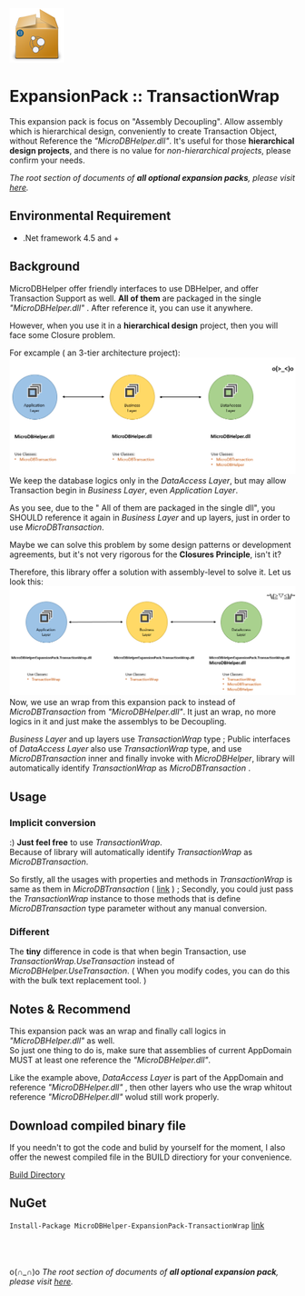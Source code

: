 ![icon](https://github.com/DoraemonYu/MicroDBHelper-ExpansionPack/blob/gh-pages/icons/TransactionWrap.png?raw=true)  
# ExpansionPack :: TransactionWrap 
 
This expansion pack is focus on "Assembly Decoupling". Allow assembly which is hierarchical design, conveniently to create Transaction Object, without Reference the *"MicroDBHelper.dll"*. 
It's useful for those **hierarchical design projects**, and there is no value for *non-hierarchical projects*, please confirm your needs.


*The root section of documents of **all optional expansion packs**, please visit [here](/MicroDBHelper-ExpansionPack/).*


## Environmental Requirement
* .Net framework 4.5 and +
 
  
  
## Background 
MicroDBHelper offer friendly interfaces to use DBHelper, and offer Transaction Support as well. **All of them** are packaged in the single *"MicroDBHelper.dll"* . After reference it, you can use it anywhere.   

However, when you use it in a **hierarchical design** project, then you will face some Closure problem.  
  
   
   
For excample ( an 3-tier architecture project):  
![snapshot](images/TransactionWrap/REFERENCE_BEFORE.png)  
We keep the database logics only in the *DataAccess Layer*, but may allow Transaction begin in *Business Layer*, even *Application Layer*.   

As you see, due to the " All of them are packaged in the single dll", you SHOULD reference it again in *Business Layer* and up layers, just in order to use *MicroDBTransaction*.  

Maybe we can solve this problem by some design patterns or development agreements, but it's not very rigorous for the **Closures Principle**, isn't it?  

Therefore, this library offer a solution with assembly-level to solve it. Let us look this:  
![snapshot](images/TransactionWrap/REFERENCE_AFTER.png)   
Now, we use an wrap from this expansion pack to instead of *MicroDBTransaction* from *"MicroDBHelper.dll"*. It just an wrap, no more logics in it and just make the assemblys to be Decoupling.  

*Business Layer* and up layers use *TransactionWrap* type ; Public interfaces of *DataAccess Layer* also use *TransactionWrap* type, and use *MicroDBTransaction* inner and finally invoke with *MicroDBHelper*, library will automatically identify *TransactionWrap* as *MicroDBTransaction* .


## Usage

### Implicit conversion 
:) **Just feel free** to use *TransactionWrap*.   
Because of library will automatically identify *TransactionWrap* as *MicroDBTransaction*.   
  
So firstly, all the usages with properties and methods in *TransactionWrap* is same as them in *MicroDBTransaction* ( [link](https://doraemonyu.github.io/MicroDBHelper/#transaction) ) ; Secondly, you could just pass the *TransactionWrap* instance to those methods that is define *MicroDBTransaction* type parameter without any manual conversion.

### Different
The **tiny** difference in code is that when begin Transaction, use *TransactionWrap.UseTransaction* instead of *MicroDBHelper.UseTransaction*. ( When you modify codes, you can do this with the bulk text replacement tool.  )

 
  
## Notes & Recommend
This expansion pack was an wrap and finally call logics in *"MicroDBHelper.dll"* as well.   
So just one thing to do is, make sure that assemblies of current AppDomain MUST at least one reference the *"MicroDBHelper.dll"*.   

Like the example above, *DataAccess Layer*  is part of the AppDomain and reference *"MicroDBHelper.dll"* , then other layers who use the wrap whitout reference *"MicroDBHelper.dll"* wolud still work properly.




## Download compiled binary file
If you needn't to got the code and bulid by yourself for the moment, I also offer the newest compiled file in the BUILD directiory for your convenience. 

[Build Directory](https://github.com/DoraemonYu/MicroDBHelper-ExpansionPack/tree/master/Build)


## NuGet 
`Install-Package MicroDBHelper-ExpansionPack-TransactionWrap`  [link](https://www.nuget.org/packages/MicroDBHelper-ExpansionPack-TransactionWrap/)

<br><br><br>
o(∩_∩)o *The root section of documents of **all optional expansion pack**, please visit [here](/MicroDBHelper-ExpansionPack/).*
